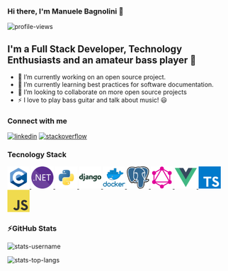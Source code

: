 ### Hi there, I'm Manuele Bagnolini 👋

![profile-views](https://komarev.com/ghpvc/?username=manuelebagnolini&color=green)

## I'm a Full Stack Developer, Technology Enthusiasts and an amateur bass player :guitar:

- 🔭 I’m currently working on an open source project.
- 🌱 I’m currently learning best practices for software documentation.
- 👯 I’m looking to collaborate on more open source projects
- ⚡ I love to play bass guitar and talk about music! :smiley:

### Connect with me
[![linkedin](https://img.shields.io/badge/LinkedIn-0077B5?style=for-the-badge&logo=linkedin&logoColor=white)](https://it.linkedin.com/in/manuele-bagnolini-3636037)
[![stackoverflow](https://img.shields.io/badge/Stack_Overflow-FE7A16?style=for-the-badge&logo=stack-overflow&logoColor=white)](https://stackoverflow.com/users/18605567/manuele-bagnolini)

### Tecnology Stack
<a href="https://docs.microsoft.com/dotnet/csharp/">
    <img height="50" src="https://raw.githubusercontent.com/github/explore/f3e22f0dca2be955676bc70d6214b95b13354ee8/topics/c/c.png"/>
</a>
<a href="https://docs.microsoft.com/dotnet/core/introduction">
    <img height="50" src="https://raw.githubusercontent.com/github/explore/93d8a67084f94b2a444e510199a6e7622e5b09a3/topics/dotnet/dotnet.png"/>
</a>
<a href="https://www.python.org/">
    <img height="50" src="https://raw.githubusercontent.com/github/explore/80688e429a7d4ef2fca1e82350fe8e3517d3494d/topics/python/python.png"/>
</a>
<a href="https://www.djangoproject.com/">
    <img height="50" src="https://raw.githubusercontent.com/github/explore/7456fdff59816d37ef383a6c8f32a26ff7332db2/topics/django/django.png"/>
</a>
<a href="https://www.docker.com/">
    <img height="50" src="https://raw.githubusercontent.com/github/explore/80688e429a7d4ef2fca1e82350fe8e3517d3494d/topics/docker/docker.png"/>
</a>
<a href="https://www.postgresql.org/">
    <img height="50" src="https://raw.githubusercontent.com/github/explore/80688e429a7d4ef2fca1e82350fe8e3517d3494d/topics/postgresql/postgresql.png"/>
</a>
<a href="https://graphql.org/">
    <img height="50" src="https://raw.githubusercontent.com/github/explore/e65ef46ef3e7bc457c93622f6a89fe8d3fd131d5/topics/graphql/graphql.png"/>
</a>
<a href="https://vuejs.org/">
    <img height="50" src="https://raw.githubusercontent.com/github/explore/80688e429a7d4ef2fca1e82350fe8e3517d3494d/topics/vue/vue.png"/>
</a>
<a href="https://www.typescriptlang.org/">
    <img height="50" src="https://raw.githubusercontent.com/github/explore/80688e429a7d4ef2fca1e82350fe8e3517d3494d/topics/typescript/typescript.png"/>
</a>
<a href="https://www.javascript.com/">
    <img height="50" src="https://raw.githubusercontent.com/github/explore/80688e429a7d4ef2fca1e82350fe8e3517d3494d/topics/javascript/javascript.png"/>
</a>
<!--<a href="https://reactjs.org/">
    <img height="50" src="https://raw.githubusercontent.com/github/explore/80688e429a7d4ef2fca1e82350fe8e3517d3494d/topics/react/react.png"/>
</a>
<a href="https://angular.io/">
    <img height="50" src="https://raw.githubusercontent.com/github/explore/80688e429a7d4ef2fca1e82350fe8e3517d3494d/topics/angular/angular.png"/>
</a>
<a href="https://dev.w3.org/html5/html-author/">
    <img height="50" src="https://raw.githubusercontent.com/github/explore/80688e429a7d4ef2fca1e82350fe8e3517d3494d/topics/html/html.png"/>
</a>
<a href="https://www.w3.org/Style/CSS/Overview.en.html">
    <img height="50" src="https://raw.githubusercontent.com/github/explore/80688e429a7d4ef2fca1e82350fe8e3517d3494d/topics/css/css.png"/>
</a>-->

### ⚡GitHub Stats
![stats-username](https://github-readme-stats.vercel.app/api?username=manuelebagnolini&show_icons=true&layout=compact&theme=dark)

![stats-top-langs](https://github-readme-stats.vercel.app/api/top-langs?username=manuelebagnolini&layout=compact&theme=dark)

<!--
**manuelebagnolini/manuelebagnolini** is a ✨ _special_ ✨ repository because its `README.md` (this file) appears on your GitHub profile.

Here are some ideas to get you started:

- 🔭 I’m currently working on ...
- 🌱 I’m currently learning ...
- 👯 I’m looking to collaborate on ...
- 🤔 I’m looking for help with ...
- 💬 Ask me about ...
- 📫 How to reach me: ...
- 😄 Pronouns: ...
- ⚡ Fun fact: ...
-->
